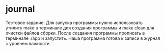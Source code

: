 # journal
Тестовое задание:
Для запуска программы нужно использовать утилиту make в терминале для создания программы и make clean для очистки файлов сборки.
После создания программы прописать в терминале ./app и запустить.
Наша программа готова к записи в журнал с уровнем важности.
